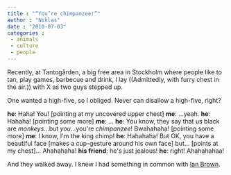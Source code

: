 ```yaml
---
title : "“You’re chimpanzee!”"
author : "Niklas"
date : "2010-07-03"
categories : 
 - animals
 - culture
 - people
---
```


Recently, at Tantogården, a big free area in Stockholm where people like to tan, play games, barbecue and drink, I lay ((Admittedly, with furry chest in the air.)) with X as two guys stepped up.

One wanted a high-five, so I obliged. Never can disallow a high-five, right?

**he**: Haha! You! \[pointing at my uncovered upper chest\] **me**: ...yeah. **he**: Hahaha! \[pointing some more\] **me**: ... **he**: You know, they say that us black are _monkeys_...but _you_...you're _chimpanzee_! Bwahahaha! \[pointing some more\] **me**: I know, I'm the king chimp! **he**: Hahahaha! But OK, you have a beautiful face \[makes a cup-gesture around his own face\] but... \[points at my chest\]... Ahahahaha! **his friend**: he's just jealous! **he**: right! Ahahahahaa!

And they walked away. I knew I had something in common with [Ian Brown](http://www.mewbox.com/blog/wp-content/uploads/2009/11/ian-brown.jpg).
